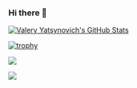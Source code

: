### Hi there 👋

<!--
**valfirst/valfirst** is a ✨ _special_ ✨ repository because its `README.md` (this file) appears on your GitHub profile.

Here are some ideas to get you started:

- 🔭 I’m currently working on ...
- 🌱 I’m currently learning ...
- 👯 I’m looking to collaborate on ...
- 🤔 I’m looking for help with ...
- 💬 Ask me about ...
- 📫 How to reach me: ...
- 😄 Pronouns: ...
- ⚡ Fun fact: ...
-->

[![Valery Yatsynovich's GitHub Stats](https://github-readme-stats.vercel.app/api?username=valfirst)](https://github.com/valfirst)

[![trophy](https://github-profile-trophy.vercel.app/?username=valfirst&column=4&margin-w=16&margin-h=8)](https://github.com/valfirst)

![](https://komarev.com/ghpvc/?username=valfirst&style=for-the-badge)

![](https://hit.yhype.me/github/profile?user_id=5081226)
